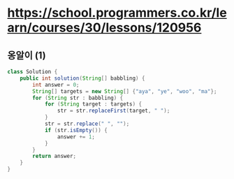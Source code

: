 # https://school.programmers.co.kr/learn/courses/30/lessons/120956
## 옹알이 (1)
```java
class Solution {
    public int solution(String[] babbling) {
        int answer = 0;
        String[] targets = new String[] {"aya", "ye", "woo", "ma"};
        for (String str : babbling) {
            for (String target : targets) {
                str = str.replaceFirst(target, " ");
            }
            str = str.replace(" ", "");
            if (str.isEmpty()) {
                answer += 1;
            }
        }
        return answer;
    }
}
```
